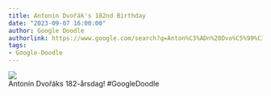 ```yaml
---
title: Antonín Dvořák's 182nd Birthday
date: "2023-09-07 16:00:00"
author: Google Doodle
authorlink: https://www.google.com/search?q=Anton%C3%ADn%20Dvo%C5%99%C3%A1k
tags:
- Google-Doodle
---
```

<img src="https://www.google.com/logos/doodles/2023/antonin-dvoraks-182nd-birthday-6753651837109934-l.png" referrerpolicy="no-referrer"><br>Antonín Dvořáks 182-årsdag! #GoogleDoodle